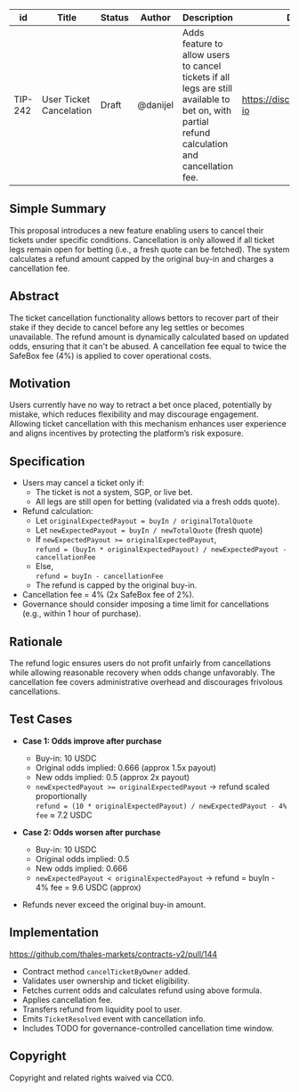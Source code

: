 | id    | Title                      | Status      | Author  | Description                                                                                     | Discussions to                          | Created    |
|-------|----------------------------|-------------|---------|-------------------------------------------------------------------------------------------------|---------------------------------------|------------|
| TIP-242 | User Ticket Cancelation     | Draft | @danijel | Adds feature to allow users to cancel tickets if all legs are still available to bet on, with partial refund calculation and cancellation fee. | https://discord.com/invite/overtime-io | 2025-06-03 |

## Simple Summary

This proposal introduces a new feature enabling users to cancel their tickets under specific conditions. Cancellation is only allowed if all ticket legs remain open for betting (i.e., a fresh quote can be fetched). The system calculates a refund amount capped by the original buy-in and charges a cancellation fee.

## Abstract

The ticket cancellation functionality allows bettors to recover part of their stake if they decide to cancel before any leg settles or becomes unavailable. The refund amount is dynamically calculated based on updated odds, ensuring that it can't be abused. A cancellation fee equal to twice the SafeBox fee (4%) is applied to cover operational costs.

## Motivation

Users currently have no way to retract a bet once placed, potentially by mistake, which reduces flexibility and may discourage engagement. Allowing ticket cancellation with 
this mechanism enhances user experience and aligns incentives by protecting the platform’s risk exposure.

## Specification

- Users may cancel a ticket only if:
  - The ticket is not a system, SGP, or live bet.
  - All legs are still open for betting (validated via a fresh odds quote).
- Refund calculation:
  - Let `originalExpectedPayout = buyIn / originalTotalQuote`
  - Let `newExpectedPayout = buyIn / newTotalQuote` (fresh quote)
  - If `newExpectedPayout >= originalExpectedPayout`,  
    `refund = (buyIn * originalExpectedPayout) / newExpectedPayout - cancellationFee`
  - Else,  
    `refund = buyIn - cancellationFee`
  - The refund is capped by the original buy-in.
- Cancellation fee = 4% (2x SafeBox fee of 2%).
- Governance should consider imposing a time limit for cancellations (e.g., within 1 hour of purchase).

## Rationale

The refund logic ensures users do not profit unfairly from cancellations while allowing reasonable recovery when odds change unfavorably. The cancellation fee covers administrative overhead and discourages frivolous cancellations.

## Test Cases

- **Case 1: Odds improve after purchase**
  - Buy-in: 10 USDC
  - Original odds implied: 0.666 (approx 1.5x payout)
  - New odds implied: 0.5 (approx 2x payout)
  - `newExpectedPayout >= originalExpectedPayout` → refund scaled proportionally  
    `refund = (10 * originalExpectedPayout) / newExpectedPayout - 4% fee` ≈ 7.2 USDC
  
- **Case 2: Odds worsen after purchase**
  - Buy-in: 10 USDC
  - Original odds implied: 0.5
  - New odds implied: 0.666
  - `newExpectedPayout < originalExpectedPayout` → refund = buyIn - 4% fee = 9.6 USDC (approx)

- Refunds never exceed the original buy-in amount.

## Implementation

https://github.com/thales-markets/contracts-v2/pull/144

- Contract method `cancelTicketByOwner` added.
- Validates user ownership and ticket eligibility.
- Fetches current odds and calculates refund using above formula.
- Applies cancellation fee.
- Transfers refund from liquidity pool to user.
- Emits `TicketResolved` event with cancellation info.
- Includes TODO for governance-controlled cancellation time window.

## Copyright

Copyright and related rights waived via CC0.

